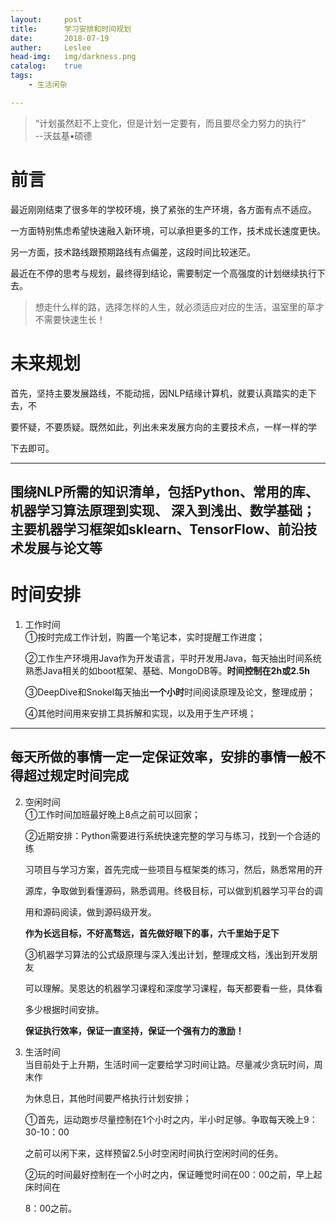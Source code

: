 ```yaml
---
layout:     post
title:      学习安排和时间规划
date:       2018-07-19
auther:     Leslee
head-img:   img/darkness.png
catalog:    true
tags:
    - 生活闲杂

---
```


> “计划虽然赶不上变化，但是计划一定要有，而且要尽全力努力的执行”   
                                                          --沃兹基▪硕德

# 前言 
最近刚刚结束了很多年的学校环境，换了紧张的生产环境，各方面有点不适应。  
  
一方面特别焦虑希望快速融入新环境，可以承担更多的工作，技术成长速度更快。  

另一方面，技术路线跟预期路线有点偏差，这段时间比较迷茫。  

最近在不停的思考与规划，最终得到结论，需要制定一个高强度的计划继续执行下去。

> 想走什么样的路，选择怎样的人生，就必须适应对应的生活，温室里的草才不需要快速生长！ 

# 未来规划 
首先，坚持主要发展路线，不能动摇，因NLP结缘计算机，就要认真踏实的走下去，不

要怀疑，不要质疑。既然如此，列出未来发展方向的主要技术点，一样一样的学

下去即可。

--------------------------
围绕NLP所需的知识清单，包括Python、常用的库、机器学习算法原理到实现、  深入到浅出、数学基础；主要机器学习框架如sklearn、TensorFlow、前沿技术发展与论文等
--------------------------


# 时间安排
1. 工作时间  
    ①按时完成工作计划，购置一个笔记本，实时提醒工作进度；  

    ②工作生产环境用Java作为开发语言，平时开发用Java，每天抽出时间系统   
熟悉Java相关的如boot框架、基础、MongoDB等。**时间控制在2h或2.5h**  
    
    ③DeepDive和Snokel每天抽出**一个小时**时间阅读原理及论文，整理成册；  
    
    ④其他时间用来安排工具拆解和实现，以及用于生产环境；
    
---------------------------------
每天所做的事情一定一定保证效率，安排的事情一般不得超过规定时间完成
---------------------------------

2. 空闲时间  
    ①工作时间加班最好晚上8点之前可以回家；  

    ②近期安排：Python需要进行系统快速完整的学习与练习，找到一个合适的练  
    
    习项目与学习方案，首先完成一些项目与框架类的练习，然后，熟悉常用的开  
    
    源库，争取做到看懂源码，熟悉调用。终极目标，可以做到机器学习平台的调  
    
    用和源码阅读，做到源码级开发。
    
    **作为长远目标，不好高骛远，首先做好眼下的事，六千里始于足下**  
    
    ③机器学习算法的公式级原理与深入浅出计划，整理成文档，浅出到开发朋友  
    
    可以理解。吴恩达的机器学习课程和深度学习课程，每天都要看一些，具体看  
    
    多少根据时间安排。  
    
    **保证执行效率，保证一直坚持，保证一个强有力的激励！**  
    
3. 生活时间  
    当目前处于上升期，生活时间一定要给学习时间让路。尽量减少贪玩时间，周末作  

    为休息日，其他时间要严格执行计划安排；   

    ①首先，运动跑步尽量控制在1个小时之内，半小时足够。争取每天晚上9：30-10：00    

    之前可以闲下来，这样预留2.5小时空闲时间执行空闲时间的任务。  

    ②玩的时间最好控制在一个小时之内，保证睡觉时间在00：00之前，早上起床时间在  
    
    8：00之前。


